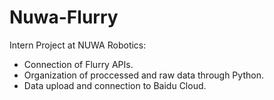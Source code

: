 # Nuwa-Flurry
Intern Project at NUWA Robotics:
* Connection of Flurry APIs.
* Organization of proccessed and raw data through Python.
* Data upload and connection to Baidu Cloud.
